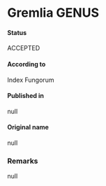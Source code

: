 Gremlia GENUS
=======

#### Status
ACCEPTED

#### According to
Index Fungorum

#### Published in
null

#### Original name
null

### Remarks
null